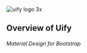 
![uify logo 3x](https://user-images.githubusercontent.com/19171147/32478373-71fd6162-c352-11e7-9d5f-902ecafc44da.png)



## Overview of Uify
###### Material Design for Bootstrap
